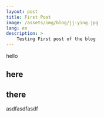 ```yaml
---
layout: post
title: First Post
image: /assets/img/blog/jj-ying.jpg
lang: en
description: >
    Testing First post of the blog
---
```


hello

## here

## there

asdfasdfasdf